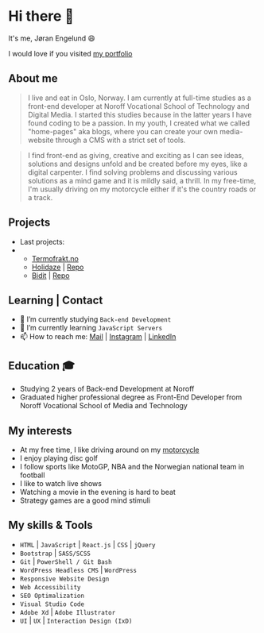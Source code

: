 # Hi there 👋

It's me, Jøran Engelund :smile:

I would love if you visited [my portfolio](https://engelundutvikling.no)

## About me
> I live and eat in Oslo, Norway. I am currently at full-time studies as a front-end developer at Noroff Vocational School of Technology and Digital Media. I started this studies because in the latter years I have found coding to be a passion. In my youth, I created what we called "home-pages" aka blogs, where you can create your own media-website through a CMS with a strict set of tools.

> I find front-end as giving, creative and exciting as I can see ideas, solutions and designs unfold and be created before my eyes, like a digital carpenter. I find solving problems and discussing various solutions as a mind game and it is mildly said, a thrill. In my free-time, I'm usually driving on my motorcycle either if it's the country roads or a track.

## Projects 
- Last projects:
-   - [Termofrakt.no](https://www.termofrakt.no/)
    - [Holidaze](https://holidazes.netlify.app/) | [Repo](https://github.com/JoranEngelund/holidaze_pe2)
    - [Bidit](https://github.com/JoranEngelund/semester-project-2) | [Repo](https://github.com/JoranEngelund/semester-project-2)

## Learning | Contact 
- 🔭 I’m currently studying ```Back-end Development```
- 🌱 I’m currently learning ```JavaScript Servers```
- 📫 How to reach me: [Mail](mailto:joranengelund@hotmail.com) | [Instagram](https://www.instagram.com/joranengelund/) | [LinkedIn](https://www.linkedin.com/in/j%C3%B8ran-engelund-937649252/)

## Education :mortar_board:
- Studying 2 years of Back-end Development at Noroff
- Graduated higher professional degree as Front-End Developer from Noroff Vocational School of Media and Technology

## My interests
- At my free time, I like driving around on my [motorcycle](https://www.instagram.com/jaywithsway/)
- I enjoy playing disc golf
- I follow sports like MotoGP, NBA and the Norwegian national team in football
- I like to watch live shows
- Watching a movie in the evening is hard to beat
- Strategy games are a good mind stimuli


## My skills & Tools
- ```HTML``` | ```JavaScript``` | ```React.js``` | ```CSS``` | ```jQuery```
- ```Bootstrap``` | ```SASS/SCSS```
- ```Git``` | ```PowerShell / Git Bash```
- ```WordPress Headless CMS``` | ```WordPress```
- ```Responsive Website Design```
- ```Web Accessibility``` 
- ```SEO Optimalization```
- ```Visual Studio Code```
- ```Adobe Xd``` | ```Adobe Illustrator```
- ```UI``` | ```UX``` | ```Interaction Design (IxD)```
